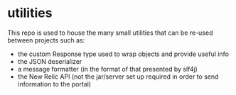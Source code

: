 # utilities

This repo is used to house the many small utilities that can be re-used between projects such as:
- the custom Response type used to wrap objects and provide useful info 
- the JSON deserializer
- a message formatter (in the format of that presented by slf4j)
- the New Relic API (not the jar/server set up required in order to send information to the portal)
